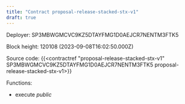 ```yaml
---
title: "Contract proposal-release-stacked-stx-v1"
draft: true
---
```

Deployer: SP3MBWGMCVC9KZ5DTAYFMG1D0AEJCR7NENTM3FTK5


 



Block height: 120108 (2023-09-08T16:02:50.000Z)

Source code: {{<contractref "proposal-release-stacked-stx-v1" SP3MBWGMCVC9KZ5DTAYFMG1D0AEJCR7NENTM3FTK5 proposal-release-stacked-stx-v1>}}

Functions:

* execute _public_
